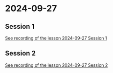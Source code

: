 # 2024-09-27

## Session 1

[See recording of the lesson 2024-09-27 Session 1](https://ankarabilim.sharepoint.com/:v:/s/CENG351/ESjx7daFEFFJj1vPiaxW2c0BNNc88TwhAEH4b9sg1kOP6g?e=RZddBL)


## Session 2

[See recording of the lesson 2024-09-27 Session 2](https://ankarabilim.sharepoint.com/:v:/s/CENG351/EdP0bybaiglFurqgyZyDh10Bafvk__2wj4AlDOof2YBVUw?e=R9dX7E)
